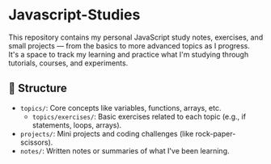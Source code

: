 # Javascript-Studies

This repository contains my personal JavaScript study notes, exercises, and small projects — from the basics to more advanced topics as I progress.  
It's a space to track my learning and practice what I'm studying through tutorials, courses, and experiments.

## 📂 Structure

- `topics/`: Core concepts like variables, functions, arrays, etc.
  - `topics/exercises/`: Basic exercises related to each topic (e.g., if statements, loops, arrays).
- `projects/`: Mini projects and coding challenges (like rock-paper-scissors).
- `notes/`: Written notes or summaries of what I've been learning.
